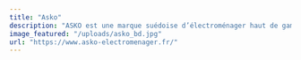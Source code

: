 ```yaml
---
title: "Asko"
description: "ASKO est une marque suédoise d’électroménager haut de gamme, reconnue dans le monde pour son design et ses performances."
image_featured: "/uploads/asko_bd.jpg"
url: "https://www.asko-electromenager.fr/"
---
```

